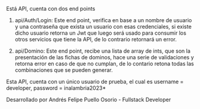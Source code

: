 Está API, cuenta con dos end points

1. api/Auth/Login: Este end point, verifica en base a un nombre de usuario y una contraseña que exista un usuario con esas credenciales, 
  si existe dicho usuario retorna un Jwt que luego será usado para consumir los otros servicios que tiene la API, de lo contrario retornará un error.
 
2. api/Domino: Este end point, recibe una lista de array de ints, que son la presentación de las fichas de dominos, hace una serie de validaciones y retorna error
  en caso de que no cumplan, de lo contario retona todas las combinaciones que se pueden generar.
  
Esta API, cuenta con un único usuario de prueba, el cual es username = developer, password = inalambria2023*

Desarrollado por Andrés Felipe Puello Osorio - Fullstack Developer
